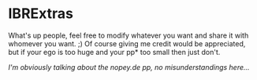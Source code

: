 # IBRExtras
What's up people, feel free to modify whatever you want and share it with whomever you want. ;)
Of course giving me credit would be appreciated, but if your ego is too huge and your pp* too small then just don't.

*I'm obviously talking about the nopey.de pp, no misunderstandings here...*
